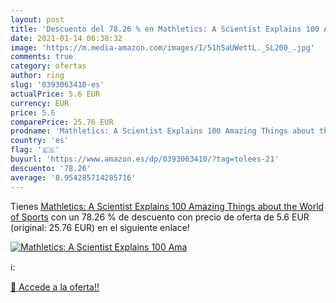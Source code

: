 ```yaml
---
layout: post
title: 'Descuento del 78.26 % en Mathletics: A Scientist Explains 100 Ama'
date: 2021-01-14 06:38:32
image: 'https://m.media-amazon.com/images/I/51hSaUWettL._SL200_.jpg'
comments: true
category: ofertas
author: ring
slug: '0393063410-es'
actualPrice: 5.6 EUR
currency: EUR
price: 5.6
comparePrice: 25.76 EUR
prodname: 'Mathletics: A Scientist Explains 100 Amazing Things about the World of Sports'
country: 'es'
flag: '🇪🇸'
buyurl: 'https://www.amazon.es/dp/0393063410/?tag=tolees-21'
descuento: '78.26'
average: '8.954285714285716'
---
```


Tienes [Mathletics: A Scientist Explains 100 Amazing Things about the World of Sports](https://www.amazon.es/dp/0393063410/?tag=tolees-21) con un 78.26 % de descuento con precio de oferta de 5.6 EUR (original: 25.76 EUR) en el siguiente enlace!

[![Mathletics: A Scientist Explains 100 Ama](https://m.media-amazon.com/images/I/51hSaUWettL._SL200_.jpg)](https://www.amazon.es/dp/0393063410/?tag=tolees-21)

ℹ️:


[🛒 Accede a la oferta!!](https://www.amazon.es/dp/0393063410/?tag=tolees-21)
